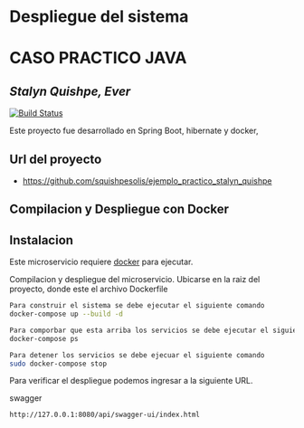 # Despliegue del sistema

# CASO PRACTICO JAVA
## _Stalyn Quishpe, Ever_



[![Build Status](https://travis-ci.org/joemccann/dillinger.svg?branch=master)](https://github.com/squishpesolis/ejemplo_practico_stalyn_quishpe.git)

Este proyecto fue desarrollado en Spring Boot, hibernate y docker,

## Url del proyecto
- https://github.com/squishpesolis/ejemplo_practico_stalyn_quishpe

## Compilacion y Despliegue con Docker


## Instalacion

Este microservicio requiere [docker](https://www.docker.com/products/docker-desktop/)  para ejecutar.

Compilacion y despliegue del microservicio.
Ubicarse en la raiz del proyecto, donde este el archivo Dockerfile
```sh
Para construir el sistema se debe ejecutar el siguiente comando
docker-compose up --build -d

Para comporbar que esta arriba los servicios se debe ejecutar el siguiente comando;
docker-compose ps

Para detener los servicios se debe ejecuar el siguiente comando
sudo docker-compose stop
```

Para verificar el despliegue podemos ingresar a la siguiente URL.

swagger

```sh
http://127.0.0.1:8080/api/swagger-ui/index.html
```







